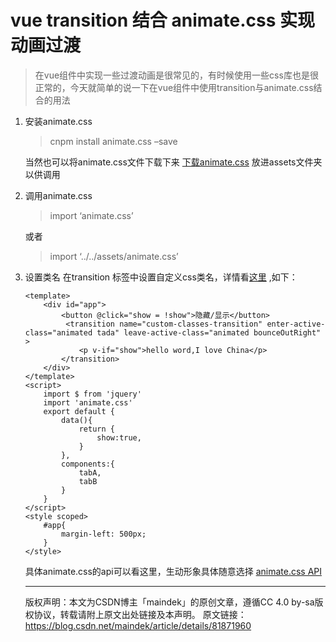 # vue transition 结合 animate.css 实现动画过渡

> 在vue组件中实现一些过渡动画是很常见的，有时候使用一些css库也是很正常的，今天就简单的说一下在vue组件中使用transition与animate.css结合的用法

1. 安装animate.css

   > cnpm install animate.css –save

   当然也可以将animate.css文件下载下来 
   [下载animate.css](https://raw.github.com/daneden/animate.css/master/animate.css) 
   放进assets文件夹以供调用

2. 调用animate.css

   > import ‘animate.css’

   或者

   > import ‘../../assets/animate.css’

3. 设置类名 
   在transition 标签中设置自定义css类名，详情看[这里](https://cn.vuejs.org/v2/guide/transitions.html) ,如下：

   ```vue
   <template>
       <div id="app">
           <button @click="show = !show">隐藏/显示</button>
            <transition name="custom-classes-transition" enter-active-class="animated tada" leave-active-class="animated bounceOutRight" >
               <p v-if="show">hello word,I love China</p>
           </transition>
       </div>
   </template>
   <script>
       import $ from 'jquery'
       import 'animate.css'
       export default {
           data(){
               return {
                   show:true,
               }
           },
           components:{
               tabA,
               tabB
           }
       }
   </script>
   <style scoped>
       #app{
           margin-left: 500px;
       }
   </style>
   ```

   具体animate.css的api可以看这里，生动形象具体随意选择 [animate.css API](https://daneden.github.io/animate.css/)

   ---------------------
   版权声明：本文为CSDN博主「maindek」的原创文章，遵循CC 4.0 by-sa版权协议，转载请附上原文出处链接及本声明。
   原文链接：https://blog.csdn.net/maindek/article/details/81871960

